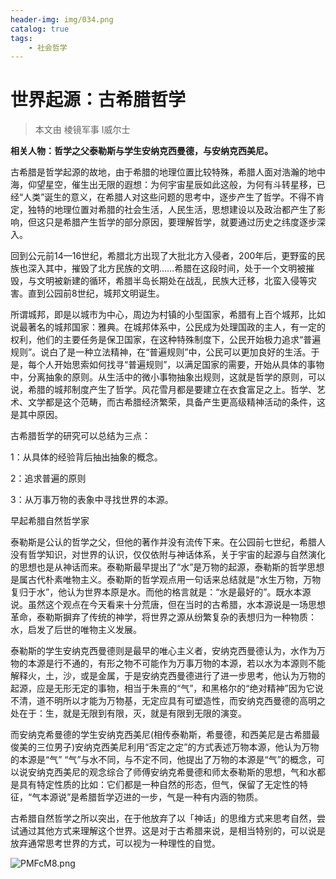 ```yaml
---
header-img: img/034.png
catalog: true
tags:
    - 社会哲学
---
```


# 世界起源：古希腊哲学
> 本文由 棱镜军事 Ⅰ威尔士

**相关人物：哲学之父泰勒斯与学生安纳克西曼德，与安纳克西美尼。**

 古希腊是哲学起源的故地，由于希腊的地理位置比较特殊，希腊人面对浩瀚的地中海，仰望星空，催生出无限的遐想：为何宇宙星辰如此这般，为何有斗转星移，已经“人类”诞生的意义，在希腊人对这些问题的思考中，逐步产生了哲学。不得不肯定，独特的地理位置对希腊的社会生活，人民生活，思想建设以及政治都产生了影响，但这只是希腊产生哲学的部分原因，要理解哲学，就要通过历史之纬度逐步深入。
         
回到公元前14—16世纪，希腊北方出现了大批北方入侵者，200年后，更野蛮的民族也深入其中，摧毁了北方民族的文明……希腊在这段时间，处于一个文明被摧毁，与文明被新建的循环，希腊半岛长期处在战乱，民族大迁移，北蛮入侵等灾害。直到公园前8世纪，城邦文明诞生。
         
所谓城邦，即是以城市为中心，周边为村镇的小型国家，希腊有上百个城邦，比如说最著名的城邦国家：雅典。在城邦体系中，公民成为处理国政的主人，有一定的权利，他们的主要任务是保卫国家，在这种特殊制度下，公民开始极力追求“普遍规则”。说白了是一种立法精神，在“普遍规则”中，公民可以更加良好的生活。于是，每个人开始思索如何找寻“普遍规则”，以满足国家的需要，开始从具体的事物中，分离抽象的原则。从生活中的微小事物抽象出规则，这就是哲学的原则，可以说，希腊的城邦制度产生了哲学。风花雪月都是要建立在衣食富足之上。哲学、艺术、文学都是这个范畴，而古希腊经济繁荣，具备产生更高级精神活动的条件，这是其中原因。
       
古希腊哲学的研究可以总结为三点：
        
1：从具体的经验背后抽出抽象的概念。
        
2：追求普遍的原则
        
3：从万事万物的表象中寻找世界的本源。
         
早起希腊自然哲学家
         
泰勒斯是公认的哲学之父，但他的著作并没有流传下来。在公园前七世纪，希腊人没有哲学知识，对世界的认识，仅仅依附与神话体系，关于宇宙的起源与自然演化的思想也是从神话而来。泰勒斯最早提出了“水”是万物的起源，泰勒斯的哲学思想是属古代朴素唯物主义。泰勒斯的哲学观点用一句话来总结就是“水生万物，万物复归于水”，他认为世界本原是水。而他的格言就是：“水是最好的”。既水本源说。虽然这个观点在今天看来十分荒唐，但在当时的古希腊，水本源说是一场思想革命，泰勒斯摒弃了传统的神学，将世界之源从纷繁复杂的表想归为一种物质：水，启发了后世的唯物主义发展。
        
泰勒斯的学生安纳克西曼德则是最早的唯心主义者，安纳克西曼德认为，水作为万物的本源是行不通的，有形之物不可能作为万事万物的本源，若以水为本源则不能解释火，土，沙，或是金属，于是安纳克西曼德进行了进一步思考，他认为万物的起源，应是无形无定的事物，相当于朱熹的“气”，和黑格尔的“绝对精神”因为它说不清，道不明所以才能为万物基，无定应具有可塑造性，而安纳克西曼德的高明之处在于：生，就是无限到有限，灭，就是有限到无限的演变。
       
而安纳克希曼德的学生安纳克西美尼(相传泰勒斯，希曼德，和西美尼是古希腊最俊美的三位男子)安纳克西美尼利用“否定之定”的方式表述万物本源，他认为万物的本源是“气”
“气”与水不同，与不定不同，他提出了万物的本源是“气”的概念，可以说安纳克西美尼的观念综合了师傅安纳克希曼德和师太泰勒斯的思想，气和水都是具有特定性质的比如：它们都是一种自然的形态，但气，保留了无定性的特征，“气本源说”是希腊哲学迈进的一步，气是一种有内涵的物质。
        
古希腊自然哲学之所以突出，在于他放弃了以「神话」的思维方式来思考自然，尝试通过其他方式来理解这个世界。这是对于古希腊来说，是相当特别的，可以说是放弃通常思考世界的方式，可以视为一种理性的自觉。


![PMFcM8.png](https://s1.ax1x.com/2018/07/14/PMFcM8.png)